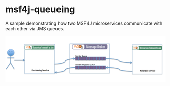 # msf4j-queueing
A sample demonstrating how two MSF4J microservices communicate with each other via JMS queues.

![Architecture](images/architecture.png) 
